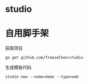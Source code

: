 # studio

# 自用脚手架
获取项目
```
go get github.com/freezeChen/studio
```
生成模板代码
```
studio new --name=demo --type=web
```